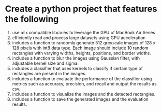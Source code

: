 

# Create a python project that features the following
1. use mlx compatible libraries to leverage the GPU of MacBook Air Series
2. efficiently read and process large datasets using GPU acceleration
3. includes a function to randomly generate 512 greyscale images of 128 x 128 pixels with int8 data type. Each image should include 10 random rectangles with varying widths, heights, positions, and border widths.
4. includes a function to blur the images using Gaussian filter, with adjustable kernel size and sigma.
5. includes a classifier that uses kernels to classify if certain type of rectangles are present in the images.
6. includes a function to evaluate the performance of the classifier using metrics such as accuracy, precision, and recall and output the results as csv.
7. includes a function to visualize the images and the detected rectangles.
8. includes a function to save the generated images and the evaluation results.
